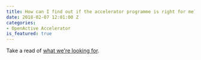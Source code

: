 ```yaml
---
title: How can I find out if the accelerator programme is right for me?
date: 2018-02-07 12:01:00 Z
categories:
- OpenActive Accelerator
is_featured: true
---
```


Take a read of [what we're looking for](https://docs.google.com/document/d/1o06BCIxYRc1-7vQy4z6N7RL7ebw5kj8QaAkLb4v-8og/edit).